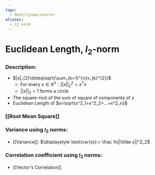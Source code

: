 ```yaml
---
tags:
  - Math/linear/vector
aliases:
  - L2 norm
---
```

# Euclidean Length, $l_2$-norm
### Description:
- $|x|_{2}\doteq\sqrt{\sum_{k=1}^{n}x_{k}^{2}}$
	- For every $x\in \mathbb{R}^n:||x||^2_2=x^Tx$
	- $||x||_2=1$ forms a circle
- The square-root of the sum of square of components of $x$
- Euclidean Length of $x=\sqrt{x^2_1+x^2_2+...+x^2_n}$
### [[Root Mean Square]]
### Variance using $l_2$ norms:
- [[Variance]]: $\displaystyle \text{var}(x):= \frac 1n||\tilde x||^2_2$
### Correlation coefficient using $l_2$ norms:
- [[Vector's Correlation]]
